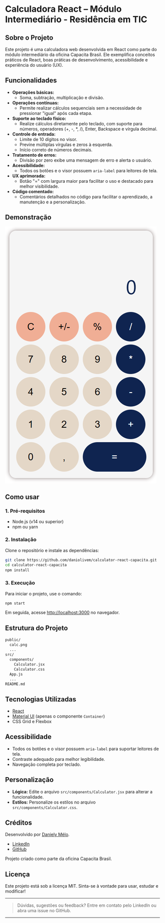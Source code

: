 
# Calculadora React – Módulo Intermediário - Residência em TIC

## Sobre o Projeto

Este projeto é uma calculadora web desenvolvida em React como parte do módulo intermediário da oficina Capacita Brasil. Ele exemplifica conceitos práticos de React, boas práticas de desenvolvimento, acessibilidade e experiência do usuário (UX).

## Funcionalidades

- **Operações básicas:**
  - Soma, subtração, multiplicação e divisão.
- **Operações contínuas:**
  - Permite realizar cálculos sequenciais sem a necessidade de pressionar "igual" após cada etapa.
- **Suporte ao teclado físico:**
  - Realize cálculos diretamente pelo teclado, com suporte para números, operadores (+, -, *, /), Enter, Backspace e vírgula decimal.
- **Controle de entrada:**
  - Limite de 10 dígitos no visor.
  - Previne múltiplas vírgulas e zeros à esquerda.
  - Início correto de números decimais.
- **Tratamento de erros:**
  - Divisão por zero exibe uma mensagem de erro e alerta o usuário.
- **Acessibilidade:**
  - Todos os botões e o visor possuem `aria-label` para leitores de tela.
- **UX aprimorada:**
  - Botão "=" com largura maior para facilitar o uso e destacado para melhor visibilidade.
- **Código comentado:**
  - Comentários detalhados no código para facilitar o aprendizado, a manutenção e a personalização.

## Demonstração

![Demonstração da calculadora](public/calc.png)

## Como usar

### 1. Pré-requisitos

- Node.js (v14 ou superior)
- npm ou yarn

### 2. Instalação

Clone o repositório e instale as dependências:

```bash
git clone https://github.com/daniolivem/calculator-react-capacita.git
cd calculator-react-capacita
npm install
```

### 3. Execução

Para iniciar o projeto, use o comando:

```bash
npm start
```

Em seguida, acesse [http://localhost:3000](http://localhost:3000) no navegador.

## Estrutura do Projeto

```
public/
  calc.png
  ...
src/
  components/
    Calculator.jsx
    Calculator.css
  App.js
  ...
README.md
```

## Tecnologias Utilizadas

- [React](https://reactjs.org/)
- [Material UI](https://mui.com/) (apenas o componente `Container`)
- CSS Grid e Flexbox

## Acessibilidade

- Todos os botões e o visor possuem `aria-label` para suportar leitores de tela.
- Contraste adequado para melhor legibilidade.
- Navegação completa por teclado.

## Personalização

- **Lógica:** Edite o arquivo `src/components/Calculator.jsx` para alterar a funcionalidade.
- **Estilos:** Personalize os estilos no arquivo `src/components/Calculator.css`.

## Créditos

Desenvolvido por [Daniely Mélo](https://www.linkedin.com/in/daniiom).

- [LinkedIn](https://www.linkedin.com/in/daniiom)
- [GitHub](https://github.com/daniolivem)

Projeto criado como parte da oficina Capacita Brasil.

## Licença

Este projeto está sob a licença MIT. Sinta-se à vontade para usar, estudar e modificar!

---

> Dúvidas, sugestões ou feedback? Entre em contato pelo LinkedIn ou abra uma issue no GitHub.

---
